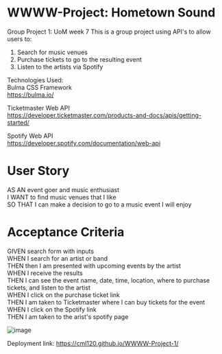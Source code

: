 # WWWW-Project: Hometown Sound
Group Project 1: UoM week 7
This is a group project using API's to allow users to:  
1. Search for music venues 
2. Purchase tickets to go to the resulting event
3. Listen to the artists via Spotify

Technologies Used:  
Bulma CSS Framework  
https://bulma.io/  

Ticketmaster Web API  
https://developer.ticketmaster.com/products-and-docs/apis/getting-started/  

Spotify Web API  
https://developer.spotify.com/documentation/web-api




# User Story  

AS AN event goer and music enthusiast    
I WANT to find music venues that I like     
SO THAT I can make a decision to go to a music event I will enjoy     


# Acceptance Criteria  

GIVEN search form with inputs   
WHEN I search for an artist or band     
THEN then I am presented with upcoming events by the artist     
WHEN I receive the results  
THEN I can see the event name, date, time, location, where to purchase tickets, and listen to the artist  
WHEN I click on the purchase ticket link  
THEN I am taken to Ticketmaster where I can buy tickets for the event  
WHEN I click on the Spotify link  
THEN I am taken to the arist's spotify page    


![image](https://user-images.githubusercontent.com/126404917/233425604-aa37f9a0-50f8-46f9-a99e-aeb9c3b2a6d9.png)

  


Deployment link: https://cml120.github.io/WWWW-Project-1/

